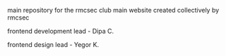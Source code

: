 main repository for the rmcsec club main website
created collectively by rmcsec


frontend development lead - Dipa C.

frontend design lead - Yegor K.
